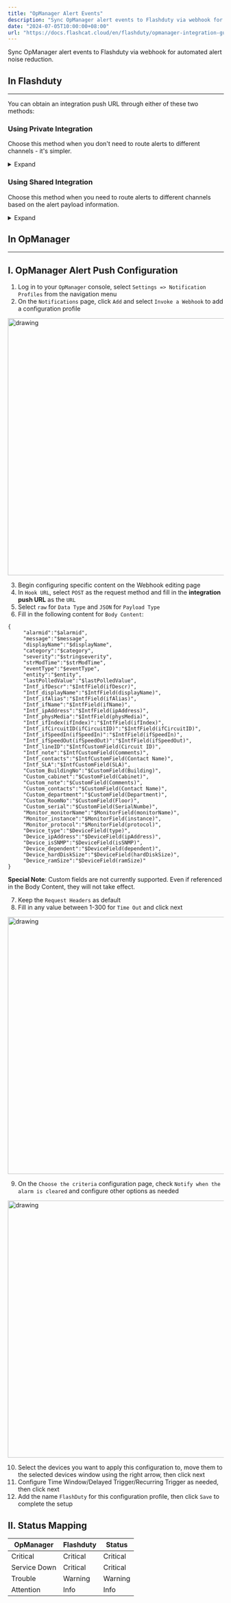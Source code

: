 ```yaml
---
title: "OpManager Alert Events"
description: "Sync OpManager alert events to Flashduty via webhook for automated alert noise reduction"
date: "2024-07-05T10:00:00+08:00"
url: "https://docs.flashcat.cloud/en/flashduty/opmanager-integration-guide"
---
```


Sync OpManager alert events to Flashduty via webhook for automated alert noise reduction.

<div class="hide">

## In Flashduty
---
You can obtain an integration push URL through either of these two methods:

### Using Private Integration

Choose this method when you don't need to route alerts to different channels - it's simpler.

<details>
  <summary>Expand</summary>
  
  1. Go to the Flashduty console, select **Channel**, and enter a specific channel's details page
  2. Select the **Integrations** tab, click **Add Integration** to enter the integration page
  3. Select **OpManager** integration and click **Save** to generate a card
  4. Click the generated card to view the **push URL**, copy it for later use, and you're done
  
</details>

### Using Shared Integration

Choose this method when you need to route alerts to different channels based on the alert payload information.

<details>
  <summary>Expand</summary>
  
  1. Go to the Flashduty console, select **Integration Center=>Alert Events** to enter the integration selection page
  2. Select **OpManager** integration:
        - **Integration Name**: Define a name for this integration
  3. Click **Save** and copy the newly generated **push URL** for later use
  4. Click **Create Route** to configure routing rules for the integration. You can match different alerts to different channels based on conditions, or set a default channel as a fallback, and adjust as needed later
  5. Done
    
</details>
</div>

## In OpManager
---
<div class="md-block">

## I. OpManager Alert Push Configuration

1. Log in to your `OpManager` console, select `Settings => Notification Profiles` from the navigation menu
2. On the `Notifications` page, click `Add` and select `Invoke a Webhook` to add a configuration profile

<img alt="drawing" width="600" src="https://download.flashcat.cloud/flashduty/doc/opm-1.png" />

3. Begin configuring specific content on the Webhook editing page
4. In `Hook URL`, select `POST` as the request method and fill in the **integration push URL** as the `URL`
5. Select `raw` for `Data Type` and `JSON` for `Payload Type`
6. Fill in the following content for `Body Content`:

```
{
     "alarmid":"$alarmid",
     "message":"$message",
     "displayName":"$displayName",
     "category":"$category",
     "severity":"$stringseverity",
     "strModTime":"$strModTime",
     "eventType":"$eventType",
     "entity":"$entity",
     "lastPolledValue":"$lastPolledValue",
     "Intf_ifDescr":"$IntfField(ifDescr)",
     "Intf_displayName":"$IntfField(displayName)",
     "Intf_ifAlias":"$IntfField(ifAlias)",
     "Intf_ifName":"$IntfField(ifName)",
     "Intf_ipAddress":"$IntfField(ipAddress)",
     "Intf_physMedia":"$IntfField(physMedia)",
     "Intf_ifIndex(ifIndex)":"$IntfField(ifIndex)",
     "Intf_ifCircuitID(ifCircuitID)":"$IntfField(ifCircuitID)",
     "Intf_ifSpeedIn(ifSpeedIn)":"$IntfField(ifSpeedIn)",
     "Intf_ifSpeedOut(ifSpeedOut)":"$IntfField(ifSpeedOut)",
     "Intf_lineID":"$IntfCustomField(Circuit ID)",
     "Intf_note":"$IntfCustomField(Comments)",
     "Intf_contacts":"$IntfCustomField(Contact Name)",
     "Intf_SLA":"$IntfCustomField(SLA)",
     "Custom_BuildingNo":"$CustomField(Building)",
     "Custom_cabinet":"$CustomField(Cabinet)",
     "Custom_note":"$CustomField(Comments)",
     "Custom_contacts":"$CustomField(Contact Name)",
     "Custom_department":"$CustomField(Department)",
     "Custom_RoomNo":"$CustomField(Floor)",
     "Custom_serial":"$CustomField(SerialNumbe)",
     "Monitor_monitorName":"$MonitorField(monitorName)",
     "Monitor_instance":"$MonitorField(instance)",
     "Monitor_protocol":"$MonitorField(protocol)",
     "Device_type":"$DeviceField(type)",
     "Device_ipAddress":"$DeviceField(ipAddress)",
     "Device_isSNMP":"$DeviceField(isSNMP)",
     "Device_dependent":"$DeviceField(dependent)",
     "Device_hardDiskSize":"$DeviceField(hardDiskSize)",
     "Device_ramSize":"$DeviceField(ramSize)"
}
```
**Special Note**: Custom fields are not currently supported. Even if referenced in the Body Content, they will not take effect.

7. Keep the `Request Headers` as default
8. Fill in any value between 1-300 for `Time Out` and click next

<img alt="drawing" width="600" src="https://download.flashcat.cloud/flashduty/doc/opm-2.png" />

9. On the `Choose the criteria` configuration page, check `Notify when the alarm is cleared` and configure other options as needed

<img alt="drawing" width="600" src="https://download.flashcat.cloud/flashduty/doc/opm-3.png" />

10. Select the devices you want to apply this configuration to, move them to the selected devices window using the right arrow, then click next
11. Configure Time Window/Delayed Trigger/Recurring Trigger as needed, then click next
12. Add the name `FlashDuty` for this configuration profile, then click `Save` to complete the setup

</dev>

## II. Status Mapping

<div class="md-block">

| OpManager | Flashduty | Status |
| ---------- | -------------- | ------ |
| Critical   | Critical       | Critical |
| Service Down | Critical     | Critical |
| Trouble    | Warning        | Warning |
| Attention  | Info           | Info |

</div>
